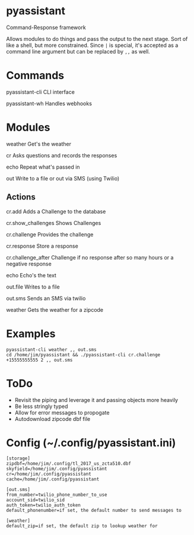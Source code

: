# pyassistant
Command-Response framework

Allows modules to do things and pass the output to the next stage. Sort of like
a shell, but more constrained. Since `|` is special, it's accepted as a command line argument
but can be replaced by `,,` as well.

# Commands

pyassistant-cli
   CLI interface

pyassistant-wh
    Handles webhooks

# Modules

weather
    Get's the weather

cr
    Asks questions and records the responses

echo
    Repeat what's passed in

out
  Write to a file or out via SMS (using Twilio)

## Actions

cr.add
    Adds a Challenge to the database

cr.show_challenges
    Shows Challenges

cr.challenge
    Provides the challenge

cr.response
    Store a response

cr.challenge_after
    Challenge if no response after so many hours or a negative response

echo
    Echo's the text

out.file
    Writes to a file

out.sms
    Sends an SMS via twilio

weather
    Gets the weather for a zipcode


# Examples

    pyassistant-cli weather ,, out.sms
    cd /home/jim/pyassistant && ./pyassistant-cli cr.challenge +15555555555 2 ,, out.sms

# ToDo

* Revisit the piping and leverage it and passing objects more heavily
 * Be less stringly typed
 * Allow for error messages to propogate
* Autodownload zipcode dbf file

# Config (~/.config/pyassistant.ini)

    [storage]
    zipdbf=/home/jim/.config/tl_2017_us_zcta510.dbf
    skyfield=/home/jim/.config/pyassistant
    cr=/home/jim/.config/pyassistant
    cache=/home/jim/.config/pyassistant

    [out.sms]
    from_number=twilio_phone_number_to_use
    account_sid=twilio_sid
    auth_token=twilio_auth_token
    default_phonenumber=if set, the default number to send messages to

    [weather]
    default_zip=if set, the default zip to lookup weather for
